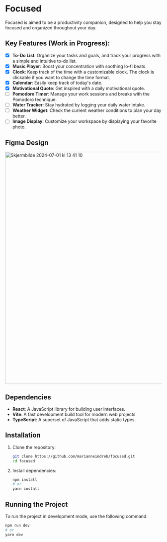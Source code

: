 # Focused

Focused is aimed to be a productivity companion, designed to help you stay focused and organized throughout your day.

## Key Features (Work in Progress):

- [x] **To-Do List**: Organize your tasks and goals, and track your progress with a simple and intuitive to-do list.
- [x] **Music Player**: Boost your concentration with soothing lo-fi beats.
- [x] **Clock**: Keep track of the time with a customizable clock. The clock is clickable if you want to change the time format.
- [x] **Calendar**: Easily keep track of today's date.
- [x] **Motivational Quote**: Get inspired with a daily motivational quote.
- [ ] **Pomodoro Timer**: Manage your work sessions and breaks with the Pomodoro technique.
- [ ] **Water Tracker**: Stay hydrated by logging your daily water intake.
- [ ] **Weather Widget**: Check the current weather conditions to plan your day better.
- [ ] **Image Display**: Customize your workspace by displaying your favorite photo.

## Figma Design
<img width="747" alt="Skjermbilde 2024-07-01 kl  13 41 10" src="https://github.com/marianneindreb/focused/assets/91476569/0aebc902-415a-4660-b040-14fefeaecf81">

## Dependencies
- **React**: A JavaScript library for building user interfaces.
- **Vite**: A fast development build tool for modern web projects
- **TypeScript**: A superset of JavaScript that adds static types.

## Installation

1. Clone the repository:
    ```sh
    git clone https://github.com/marianneindreb/focused.git
    cd focused
    ```

2. Install dependencies:
    ```sh
    npm install
    # or
    yarn install
    ```

## Running the Project

To run the project in development mode, use the following command:

```sh
npm run dev
# or
yarn dev
